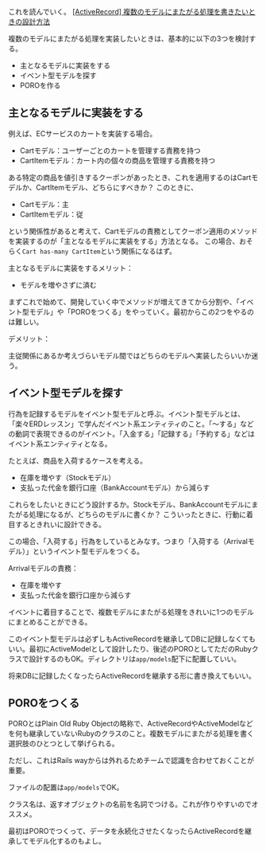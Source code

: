 これを読んでいく。
[\[ActiveRecord\] 複数のモデルにまたがる処理を書きたいときの設計方法](https://zenn.dev/igaiga/books/rails-practice-note/viewer/ar_processing_across_multiple_models)

複数のモデルにまたがる処理を実装したいときは、基本的に以下の3つを検討する。

- 主となるモデルに実装をする
- イベント型モデルを探す
- POROを作る

## 主となるモデルに実装をする

例えば、ECサービスのカートを実装する場合。

- Cartモデル：ユーザーごとのカートを管理する責務を持つ
- CartItemモデル：カート内の個々の商品を管理する責務を持つ

ある特定の商品を値引きするクーポンがあったとき、これを適用するのはCartモデルか、CartItemモデル、どちらにすべきか？
このときに、

- Cartモデル：主
- CartItemモデル：従

という関係性があると考えて、Cartモデルの責務としてクーポン適用のメソッドを実装するのが「主となるモデルに実装をする」方法となる。
この場合、おそらく`Cart has-many CartItem`という関係になるはず。

主となるモデルに実装をするメリット：

- モデルを増やさずに済む

まずこれで始めて、開発していく中でメソッドが増えてきてから分割や、「イベント型モデル」や「POROをつくる」をやっていく。最初からこの2つをやるのは難しい。

デメリット：

主従関係にあるか考えづらいモデル間ではどちらのモデルへ実装したらいいか迷う。

## イベント型モデルを探す

行為を記録するモデルをイベント型モデルと呼ぶ。イベント型モデルとは、「楽々ERDレッスン」で学んだイベント系エンティティのこと。「〜する」などの動詞で表現できるのがイベント。「入金する」「記録する」「予約する」などはイベント系エンティティとなる。

たとえば、商品を入荷するケースを考える。

- 在庫を増やす（Stockモデル）
- 支払った代金を銀行口座（BankAccountモデル）から減らす

これらをしたいときにどう設計するか。Stockモデル、BankAccountモデルにまたがる処理になるが、どちらのモデルに書くか？
こういったときに、行動に着目するときれいに設計できる。

この場合、「入荷する」行為をしているとみなす。つまり「入荷する（Arrivalモデル）」というイベント型モデルをつくる。

Arrivalモデルの責務：

- 在庫を増やす
- 支払った代金を銀行口座から減らす

イベントに着目することで、複数モデルにまたがる処理をきれいに1つのモデルにまとめることができる。

このイベント型モデルは必ずしもActiveRecordを継承してDBに記録しなくてもいい。最初にActiveModelとして設計したり、後述のPOROとしてただのRubyクラスで設計するのもOK。ディレクトリは`app/models`配下に配置していい。

将来DBに記録したくなったらActiveRecordを継承する形に書き換えてもいい。

## POROをつくる

POROとはPlain Old Ruby Objectの略称で、ActiveRecordやActiveModelなどを何も継承していないRubyのクラスのこと。複数モデルにまたがる処理を書く選択肢のひとつとして挙げられる。

ただし、これはRails wayからは外れるためチームで認識を合わせておくことが重要。

ファイルの配置は`app/models`でOK。

クラス名は、返すオブジェクトの名前を名詞でつける。これが作りやすいのでオススメ。

最初はPOROでつくって、データを永続化させたくなったらActiveRecordを継承してモデル化するのもよし。


